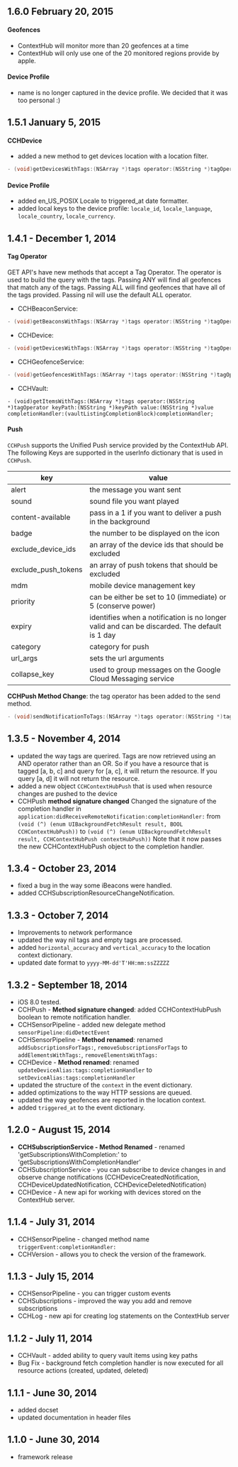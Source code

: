 ## 1.6.0 February 20, 2015
#### Geofences ####
- ContextHub will monitor more than 20 geofences at a time
- ContextHub will only use one of the 20 monitored regions provide by apple.

#### Device Profile ####
- name is no longer captured in the device profile.  We decided that it was too personal :)


## 1.5.1 January 5, 2015

#### CCHDevice ####

- added a new method to get devices location with a location filter.

```objective-c
- (void)getDevicesWithTags:(NSArray *)tags operator:(NSString *)tagOperator location:(CLLocation *)location radius:(CLLocationDistance)radius completionHandler:(void(^)(NSArray *devices, NSError *error))completionHandler;
```

#### Device Profile ####

- added en_US_POSIX Locale to triggered_at date formatter. 
- added local keys to the device profile:  `locale_id`, `locale_language`, `locale_country`, `locale_currency`.

## 1.4.1 - December 1, 2014

#### Tag Operator ####
GET API's have new methods that accept a Tag Operator.  The operator is used to build the query with the tags.  Passing ANY will find all geofences that match any of the tags. Passing ALL will find geofences that have all of the tags provided.  Passing nil will use the default ALL operator.
- CCHBeaconService: 
```objective-c
- (void)getBeaconsWithTags:(NSArray *)tags operator:(NSString *)tagOperator completionHandler:(void (^)(NSArray *beacons, NSError *error))completionHandler;
```
- CCHDevice: 
```objective-c
- (void)getDevicesWithTags:(NSArray *)tags operator:(NSString *)tagOperator completionHandler:(void(^)(NSArray *devices, NSError *error))completionHandler;
```
- CCHGeofenceService: 
```objective-c
- (void)getGeofencesWithTags:(NSArray *)tags operator:(NSString *)tagOperator location:(CLLocation *)location radius:(CLLocationDistance)radius completionHandler:(void(^)(NSArray *geofences, NSError *error))completionHandler;
```
- CCHVault: 
```
- (void)getItemsWithTags:(NSArray *)tags operator:(NSString *)tagOperator keyPath:(NSString *)keyPath value:(NSString *)value completionHandler:(vaultListingCompletionBlock)completionHandler;
```

#### Push ####
`CCHPush` supports the Unified Push service provided by the ContextHub API.  The following Keys are supported in the userInfo dictionary that is used in `CCHPush`.

| key   | value |
| ----- | ----- |
| alert | the message you want sent |
| sound | sound file you want played |
| content-available | pass in a 1 if you want to deliver a push in the background |
| badge | the number to be displayed on the icon |
| exclude_device_ids | an array of the device ids that should be excluded |
| exclude_push_tokens | an array of push tokens that should be excluded |
| mdm | mobile device management key |
| priority | can be either be set to 10 (immediate) or 5 (conserve power) |
| expiry | identifies when a notification is no longer valid and can be discarded.  The default is 1 day |
| category | category for push |
| url_args | sets the url arguments |
| collapse_key | used to group messages on the Google Cloud Messaging service |

**CCHPush Method Change**: the tag operator has been added to the send method. 

```objective-c
- (void)sendNotificationToTags:(NSArray *)tags operator:(NSString *)tagOperator userInfo:(NSDictionary *)userInfo completionHandler:(void (^)(NSError *error))completionHandler;
```


## 1.3.5 - November 4, 2014
- updated the way tags are querired.  Tags are now retrieved using an AND operator rather than an OR.  So if you have a resource that is tagged [a, b, c] and query for [a, c], it will return the resource.  If you query [a, d] it will not return the resource.
- added a new object `CCHContextHubPush` that is used when resource changes are pushed to the device
- CCHPush **method signature changed** Changed the signature of the completion handler in `application:didReceiveRemoteNotification:completionHandler:` from `(void (^) (enum UIBackgroundFetchResult result, BOOL CCHContextHubPush))` to `(void (^) (enum UIBackgroundFetchResult result, CCHContextHubPush contextHubPush))`  Note that it now passes the new CCHContextHubPush object to the completion handler.

## 1.3.4 - October 23, 2014
- fixed a bug in the way some iBeacons were handled.
- added CCHSubscriptionResourceChangeNotification.

## 1.3.3 - October 7, 2014
- Improvements to network performance
- updated the way nil tags and empty tags are processed.
- added `horizontal_accuracy` and `vertical_accuracy` to the location context dictionary.
- updated date format to `yyyy-MM-dd'T'HH:mm:ssZZZZZ`

## 1.3.2 - September 18, 2014
- iOS 8.0 tested.
- CCHPush - **Method signature changed**: added CCHContextHubPush boolean to remote notification handler.
- CCHSensorPipeline - added new delegate method `sensorPipeline:didDetectEvent`
- CCHSensorPipeline - **Method renamed**: renamed `addSubscriptionsForTags:`, `removeSubscriptionsForTags` to `addElementsWithTags:`, `removeElementsWithTags:`
- CCHDevice - **Method renamed**: renamed `updateDeviceAlias:tags:completionHandler` to `setDeviceAlias:tags:completionHandler`
- updated the structure of the `context` in the event dictionary.
- added optimizations to the way HTTP sessions are queued.
- updated the way geofences are reported in the location context.
- added `triggered_at` to the event dictionary.

## 1.2.0 - August 15, 2014
- **CCHSubscriptionService - Method Renamed** - renamed 'getSubscriptionsWithCompletion:' to 'getSubscriptionsWithCompletionHandler'
- CCHSubscriptionService - you can subscribe to device changes in and observe change notifications (CCHDeviceCreatedNotification, CCHDeviceUpdatedNotification, CCHDeviceDeletedNotification)
- CCHDevice - A new api for working with devices stored on the ContextHub server.

## 1.1.4 - July 31, 2014
- CCHSensorPipeline - changed method name `triggerEvent:completionHandler:`
- CCHVersion - allows you to check the version of the framework.

## 1.1.3 - July 15, 2014
- CCHSensorPipeline - you can trigger custom events
- CCHSubscriptions - improved the way you add and remove subscriptions
- CCHLog - new api for creating log statements on the ContextHub server

## 1.1.2 - July 11, 2014
- CCHVault - added ability to query vault items using key paths
- Bug Fix - background fetch completion handler is now executed for all resource actions (created, updated, deleted)

## 1.1.1 - June 30, 2014
- added docset
- updated documentation in header files

## 1.1.0 - June 30, 2014
- framework release
